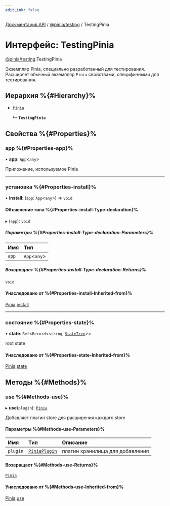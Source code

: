 ```yaml
---
editLink: false
---
```


[Документация API](../index.md) / [@pinia/testing](../modules/pinia_testing.md) / TestingPinia

# Интерфейс: TestingPinia

[@pinia/testing](../modules/pinia_testing.md).TestingPinia

Экземпляр Pinia, специально разработанный для тестирования. Расширяет обычный экземпляр `Pinia` свойствами, специфичными для тестирования.

## Иерархия %{#Hierarchy}%

-   [`Pinia`](pinia.Pinia.md)

    ↳ **`TestingPinia`**

## Свойства %{#Properties}%

### app %{#Properties-app}%

• **app**: `App`<`any`\>

Приложение, используемое Pinia

---

### установка %{#Properties-install}%

• **install**: (`app`: `App`<`any`\>) => `void`

#### Объявление типа %{#Properties-install-Type-declaration}%

▸ (`app`): `void`

##### Параметры %{#Properties-install-Type-declaration-Parameters}%

| Имя   | Тип           |
| :---- | :------------ |
| `app` | `App`<`any`\> |

##### Возвращает %{#Properties-install-Type-declaration-Returns}%

`void`

#### Унаследовано от %{#Properties-install-Inherited-from}%

[Pinia](pinia.Pinia.md).[install](pinia.Pinia.md#install)

---

### состояние %{#Properties-state}%

• **state**: `Ref`<`Record`<`string`, [`StateTree`](../modules/pinia.md#statetree)\>\>

root state

#### Унаследовано от %{#Properties-state-Inherited-from}%

[Pinia](pinia.Pinia.md).[state](pinia.Pinia.md#state)

## Методы %{#Methods}%

### use %{#Methods-use}%

▸ **use**(`plugin`): [`Pinia`](pinia.Pinia.md)

Добавляет плагин store для расширения каждого store

#### Параметры %{#Methods-use-Parameters}%

| Имя      | Тип                                   | Описание                        |
| :------- | :------------------------------------ | :------------------------------ |
| `plugin` | [`PiniaPlugin`](pinia.PiniaPlugin.md) | плагин хранилища для добавления |

#### Возвращает %{#Methods-use-Returns}%

[`Pinia`](pinia.Pinia.md)

#### Унаследовано от %{#Methods-use-Inherited-from}%

[Pinia](pinia.Pinia.md).[use](pinia.Pinia.md#use)
